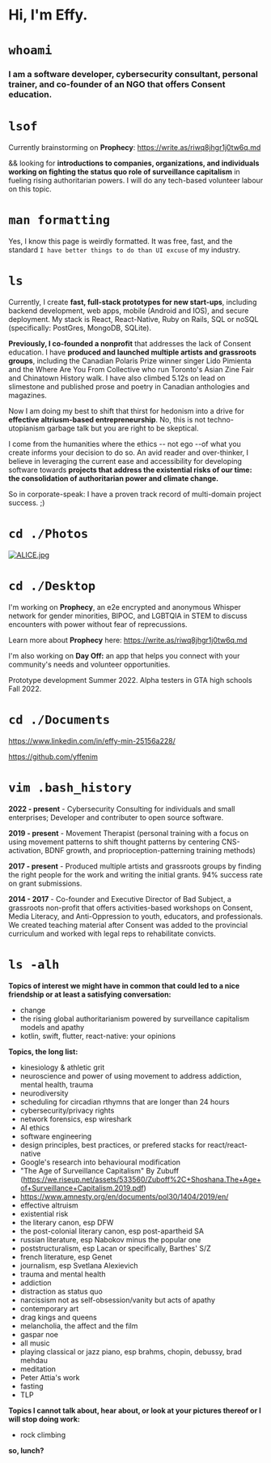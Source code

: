 # Hi, I'm Effy.


 

# `whoami`

### I am a software developer, cybersecurity consultant, personal trainer, and co-founder of an NGO that offers Consent education. 


# `lsof`


Currently brainstorming on **Prophecy**: https://write.as/riwq8jhgr1j0tw6q.md

&& looking for **introductions to companies, organizations, and individuals working on fighting the status quo role of surveillance capitalism** in fueling rising authoritarian powers. I will do any tech-based volunteer labour on this topic.


# `man formatting`

Yes, I know this page is weirdly formatted. It was free, fast, and the standard `I have better things to do than UI excuse` of my industry.


# `ls` 

Currently, I create **fast, full-stack prototypes for new start-ups**, including backend development, web apps, mobile (Android and IOS), and secure deployment. My stack is React, React-Native, Ruby on Rails, SQL or noSQL (specifically: PostGres, MongoDB, SQLite).  

**Previously, I co-founded a nonprofit** that addresses the lack of Consent education. I have **produced and launched multiple artists and grassroots groups**, including the Canadian Polaris Prize winner singer Lido Pimienta and the Where Are You From Collective who run Toronto's Asian Zine Fair and Chinatown History walk. I have also climbed 5.12s on lead on slimestone and published prose and poetry in Canadian anthologies and magazines.

Now I am doing my best to shift that thirst for hedonism into a drive for **effective altriusm-based entrepreneurship**. No, this is not techno-utopianism garbage talk but you are right to be skeptical. 

I come from the humanities where the ethics -- not ego --of what you create informs your decision to do so. An avid reader and over-thinker, I believe in leveraging the current ease and accessibility for developing software towards **projects that address the existential risks of our time: the consolidation of authoritarian power and climate change.**

So in corporate-speak: I have a proven track record of multi-domain project success. ;)


# `cd ./Photos`

[![ALICE.jpg](https://i.postimg.cc/wjW0s868/ALICE.jpg)](https://postimg.cc/v4VWpKg3)


# `cd ./Desktop`

I'm working on **Prophecy**, an e2e encrypted and anonymous Whisper network for gender minorities, BIPOC, and LGBTQIA in STEM to discuss encounters with power without fear of reprecussions. 

Learn more about **Prophecy** here: https://write.as/riwq8jhgr1j0tw6q.md


I'm also working on **Day Off:** an app that helps you connect with your community's needs and volunteer opportunities. 

Prototype development Summer 2022. Alpha testers in GTA high schools Fall 2022.


# `cd ./Documents`

https://www.linkedin.com/in/effy-min-25156a228/

https://github.com/yffenim


# `vim .bash_history`

**2022 - present** - Cybersecurity Consulting for individuals and small enterprises; Developer and contributer to open source software. 

**2019 - present** - Movement Therapist (personal training with a focus on using movement patterns to shift thought patterns by centering CNS-activation, BDNF growth, and proprioception-patterning training methods)

**2017 - present** - Produced multiple artists and grassroots groups by finding the right people for the work and writing the initial grants. 94% success rate on grant submissions.

**2014 - 2017** - Co-founder and Executive Director of Bad Subject, a grassroots non-profit that offers activities-based workshops on Consent, Media Literacy, and Anti-Oppression to youth, educators, and professionals. We created teaching material after Consent was added to the provincial curriculum and worked with legal reps to rehabilitate convicts.


# `ls -alh`

**Topics of interest we might have in common that could led to a nice friendship or at least a satisfying conversation:**
- change
- the rising global authoritarianism powered by surveillance capitalism models and apathy
- kotlin, swift, flutter, react-native: your opinions

**Topics, the long list:**
- kinesiology & athletic grit
- neuroscience and power of using movement to address addiction, mental health, trauma
- neurodiversity
- scheduling for circadian rthymns that are longer than 24 hours
- cybersecurity/privacy rights
- network forensics, esp wireshark
- AI ethics
- software engineering
- design principles, best practices, or prefered stacks for react/react-native
- Google's research into behavioural modification
- "The Age of Surveillance Capitalism" By Zubuff (https://we.riseup.net/assets/533560/Zuboff%2C+Shoshana.The+Age+of+Surveillance+Capitalism.2019.pdf)
- https://www.amnesty.org/en/documents/pol30/1404/2019/en/
- effective altruism
- existential risk
- the literary canon, esp DFW
- the post-colonial literary canon, esp post-apartheid SA
- russian literature, esp Nabokov minus the popular one
- poststructuralism, esp Lacan or specifically, Barthes' S/Z
- french literature, esp Genet
- journalism, esp Svetlana Alexievich
- trauma and mental health
- addiction
- distraction as status quo
- narcissism not as self-obsession/vanity but acts of apathy
- contemporary art
- drag kings and queens
- melancholia, the affect and the film
- gaspar noe
- all music
- playing classical or jazz piano, esp brahms, chopin, debussy, brad mehdau
- meditation
- Peter Attia's work
- fasting
- TLP

**Topics I cannot talk about, hear about, or look at your pictures thereof or I will stop doing work:**
- rock climbing

**so, lunch?**
